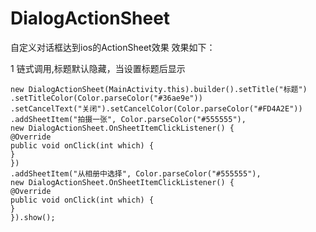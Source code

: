 # DialogActionSheet
自定义对话框达到ios的ActionSheet效果
效果如下：

1 链式调用,标题默认隐藏，当设置标题后显示

    new DialogActionSheet(MainActivity.this).builder().setTitle("标题")
    .setTitleColor(Color.parseColor("#36ae9e"))
    .setCancelText("关闭").setCancelColor(Color.parseColor("#FD4A2E"))
    .addSheetItem("拍摄一张", Color.parseColor("#555555"),
    new DialogActionSheet.OnSheetItemClickListener() {
    @Override
    public void onClick(int which) {
    }
    })
    .addSheetItem("从相册中选择", Color.parseColor("#555555"),
    new DialogActionSheet.OnSheetItemClickListener() {
    @Override
    public void onClick(int which) {
    }
    }).show();
    
